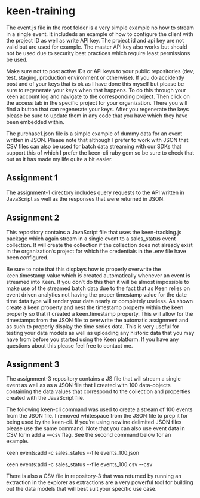# keen-training

The event.js file in the root folder is a very simple example no how to stream in a single event. It includeds an example of how to configure the client with the project ID as well as write API key. The project id and api key are not valid but are used for example. The master API key also works but should not be used due to security best practices which require least permissions be used.

Make sure not to post active IDs or API keys to your public repositories (dev, test, staging, production environment or otherwise). If you do accidently post and of your keys that is ok as I have done this myself but please be sure to regenerate your keys when that happens. To do this through your keen account log and navigate to the corresponding project. Then click on the access tab in the specific project for your organization. There you will find a button that can regenerate your keys. After you regenerate the keys please be sure to update them in any code that you have which they have been embedded within.

The purchase1.json file is a simple example of dummy data for an event written in JSON. Please note that although I prefer to work with JSON that CSV files can also be used for batch data streaming with our SDKs that support this of which I prefer the keen-cli ruby gem so be sure to check that out as it has made my life quite a bit easier. 

## Assignment 1

The assignment-1 directory includes query requests to the API written in JavaScript as well as the responses that were returned in JSON.

## Assignment 2 

This repository contains a JavaScript file that uses the keen-tracking.js package which again stream in a single event to a sales_status event collection. It will create the collection if the collection does not already exist in the organization’s project for which the credentials in the .env file have been configured. 

Be sure to note that this displays how to properly overwrite the keen.timestamp value which is created automatically whenever an event is streamed into Keen. If you don’t do this then it will be almost impossible to make use of the streamed batch data due to the fact that as Keen relies on event driven analytics not having the proper timestamp value for the date time data type will render your data nearly or completely useless. As shown create a keen property and nest the timestamp property within the keen property so that it created a keen.timestamp property. This will allow for the timestamps from the JSON file to overwrite the automatic assignment and as such to properly display the time series data. This is very useful for testing your data models as well as uploading any historic data that you may have from before you started using the Keen platform. If you have any questions about this please feel free to contact me. 

## Assignment 3

The assignment-3 repository contains a JS file that will stream a single event as well as as a JSON file that I created with 100 data-objects containing the data values that correspond to the collection and properties created with the JavaScript file. 

The following keen-cli command was used to create a stream of 100 events from the JSON file. I removed whitespace from the JSON file to prep it for being used by the keen-cli. If you’re using newline delimited JSON files please use the same command. Note that you can also use event data in CSV form add a —csv flag. See the second command below for an example.

keen events:add -c sales_status --file events_100.json

keen events:add -c sales_status --file events_100.csv --csv

There is also a CSV file in repository-3 that was returned by running an extraction in the explorer as extractions are a very powerful tool for building out the data models that will best suit your specific use case.



